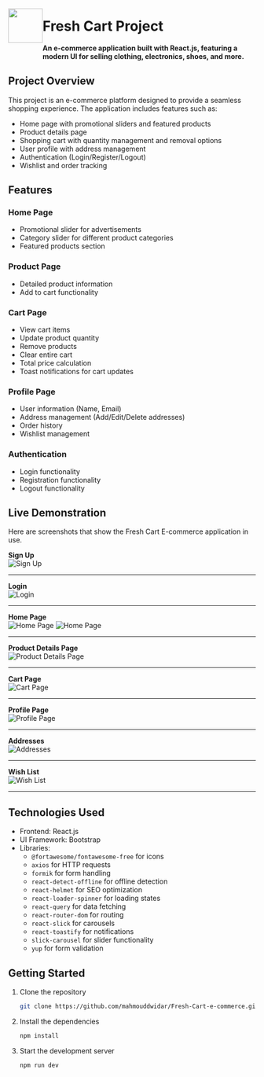 <img src="https://github.com/user-attachments/assets/4db43041-883c-4e18-a985-84be133afcc8" align="left" height="70px" hspace="0px" vspace="20px">

# Fresh Cart Project

**An e-commerce application built with React.js, featuring a modern UI for selling clothing, electronics, shoes, and more.**

## Project Overview

This project is an e-commerce platform designed to provide a seamless shopping experience. The application includes features such as:

- Home page with promotional sliders and featured products
- Product details page
- Shopping cart with quantity management and removal options
- User profile with address management
- Authentication (Login/Register/Logout)
- Wishlist and order tracking

## Features

### Home Page
- Promotional slider for advertisements
- Category slider for different product categories
- Featured products section

### Product Page
- Detailed product information
- Add to cart functionality

### Cart Page
- View cart items
- Update product quantity
- Remove products
- Clear entire cart
- Total price calculation
- Toast notifications for cart updates

### Profile Page
- User information (Name, Email)
- Address management (Add/Edit/Delete addresses)
- Order history
- Wishlist management

### Authentication
- Login functionality
- Registration functionality
- Logout functionality

## Live Demonstration
Here are screenshots that show the Fresh Cart E-commerce application in use.

**Sign Up**  
![Sign Up](https://github.com/user-attachments/assets/ebd048e8-af48-4b65-946c-9ca9892a6f0f "Sign Up")

---

**Login**  
![Login](https://github.com/user-attachments/assets/9379a8df-253c-4adb-a08e-4c2890dae103 "Login")

---

**Home Page**  
![Home Page](https://github.com/user-attachments/assets/97d27084-dfd8-4ca9-8514-ecda8029614a "Home Page")
![Home Page](https://github.com/user-attachments/assets/0b865671-acb1-4229-af58-b4e9b6fd025f "Home Page")

---

**Product Details Page**  
![Product Details Page](https://github.com/user-attachments/assets/0760b32c-d47d-479b-a873-2958a8b4d2b13 "Product Details Page")

---

**Cart Page**  
![Cart Page](https://github.com/user-attachments/assets/0a49e81e-67eb-4e65-9bf5-4575251016c6 "Cart Page")

---

**Profile Page**  
![Profile Page](https://github.com/user-attachments/assets/e0c2704e-5501-4f25-84e8-7b7829bdc404 "Profile Page")

---

**Addresses**  
![Addresses](https://github.com/user-attachments/assets/87de238e-ee60-4765-a910-30d751146ef5 "Addresses")

---

**Wish List**  
![Wish List](https://github.com/user-attachments/assets/e0d32340-ec32-4b43-a71e-24900fc47cd2 "Wish List")

---

## Technologies Used

- Frontend: React.js
- UI Framework: Bootstrap
- Libraries:
  - `@fortawesome/fontawesome-free` for icons
  - `axios` for HTTP requests
  - `formik` for form handling
  - `react-detect-offline` for offline detection
  - `react-helmet` for SEO optimization
  - `react-loader-spinner` for loading states
  - `react-query` for data fetching
  - `react-router-dom` for routing
  - `react-slick` for carousels
  - `react-toastify` for notifications
  - `slick-carousel` for slider functionality
  - `yup` for form validation

## Getting Started

1. Clone the repository
   ```bash
   git clone https://github.com/mahmouddwidar/Fresh-Cart-e-commerce.git

2. Install the dependencies
   ```bash
   npm install

3. Start the development server
   ```bash
   npm run dev
